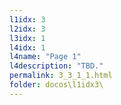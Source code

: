 ```yaml
---
l1idx: 3
l2idx: 3
l3idx: 1
l4idx: 1
l4name: "Page 1"
l4description: "TBD."
permalink: 3_3_1_1.html
folder: docos\l1idx3\
---
```

